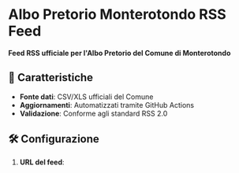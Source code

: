 # Albo Pretorio Monterotondo RSS Feed  
**Feed RSS ufficiale per l'Albo Pretorio del Comune di Monterotondo**  

## 📡 Caratteristiche  
- **Fonte dati**: CSV/XLS ufficiali del Comune  
- **Aggiornamenti**: Automatizzati tramite GitHub Actions  
- **Validazione**: Conforme agli standard RSS 2.0  

## 🛠️ Configurazione  
1. **URL del feed**:  
